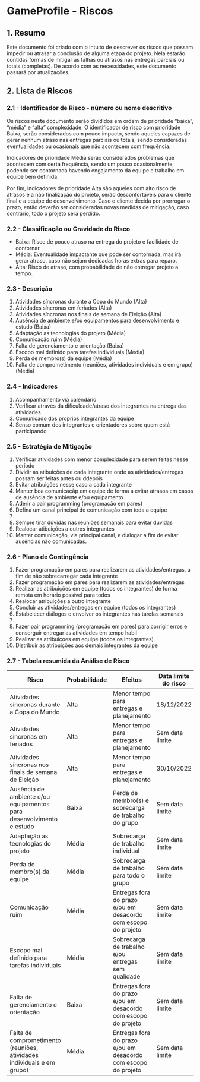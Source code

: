 # GameProfile - Riscos

## 1. Resumo
Este documento foi criado com o intuito de descrever os riscos que possam impedir ou atrasar a conclusão de alguma etapa do projeto. Nela estarão contidas formas de mitigar as falhas ou atrasos nas entregas parciais ou totais (completas). De acordo com as necessidades, este documento passará por atualizações.

## 2. Lista de Riscos
### 2.1 - Identificador de Risco - número ou nome descritivo 
Os riscos neste documento serão divididos em ordem de prioridade “baixa”, “média” e “alta” complexidade. O identificador de risco com prioridade Baixa, serão considerados com pouco impacto, sendo aqueles capazes de gerar nenhum atraso nas entregas parciais ou totais, sendo consideradas eventualidades ou ocasionais que não acontecem com frequência.

Indicadores de prioridade Média serão considerados problemas que acontecem com certa frequência, sendo um pouco ocasionalmente, podendo ser contornada havendo engajamento da equipe e trabalho em equipe bem definida.

Por fim, indicadores de prioridade Alta são aqueles com alto risco de atrasos e a não finalização do projeto, serão desconfortáveis para o cliente final e a equipe de desenvolvimento. Caso o cliente decida por prorrogar o prazo, então deverão ser consideradas novas medidas de mitigação, caso contrário, todo o projeto será perdido.

### 2.2 - Classificação ou Gravidade do Risco
- Baixa: Risco de pouco atraso na entrega do projeto e facilidade de contornar.
- Média: Eventualidade impactante que pode ser contornada, mas irá gerar atraso, caso não sejam dedicadas horas extras para reparo.
- Alta: Risco de atraso, com probabilidade de não entregar projeto a tempo.

### 2.3 - Descrição
1. Atividades síncronas durante a Copa do Mundo (Alta)
2. Atividades síncronas em feriados (Alta)
3. Atividades síncronas nos finais de semana de Eleição (Alta)
4. Ausência de ambiente e/ou equipamentos para desenvolvimento e estudo (Baixa)
5. Adaptação as tecnologias do projeto (Média)
6. Comunicação ruim (Média)
7. Falta de gerenciamento e orientação (Baixa)
8. Escopo mal definido para tarefas individuais (Média)
9. Perda de membro(s) da equipe (Média)
10. Falta de comprometimento (reuniões, atividades individuais e em grupo) (Média)

### 2.4 - Indicadores
1. Acompanhamento via calendário
2. Verificar através da dificuldade/atraso dos integrantes na entrega das atividades
3. Comunicado dos proprios integrantes da equipe
4. Senso comum dos integrantes e orientadores sobre quem está participando

### 2.5 - Estratégia de Mitigação
1. Verificar atividades com menor complexidade para serem feitas nesse período
2. Dividir as atibuições de cada integrante onde as atividades/entregas possam ser feitas antes ou ddepois
3. Evitar atribuições nesse caso a cada integrante
4. Manter boa comunicaçãp em equipe de forma a evitar atrasos em casos de ausência de ambiente e/ou equipamento
5. Aderir a pair programming (programação em pares)
6. Defina um canal principal de comunicação com toda a equipe
7. 
8. Sempre tirar duvidas nas reuniões semanais para evitar duvidas
9. Realocar atibuições a outros integrantes
10. Manter comunicação, via principal canal, e dialogar a fim de evitar ausências não comunicadas.

### 2.6 - Plano de Contingência
1. Fazer programação em pares para realizarem as atividades/entregas, a fim de não sobrecarregar cada integrante
2. Fazer programação em pares para realizarem as atividades/entregas
3. Realizar as atribuições em equipe (todos os integrantes) de forma remota em horário possível para todos
4. Realocar atribuições a outro integrante
5. Concluir as atividades/entregas em equipe (todos os integrantes)
6. Estabelecer diálogos e envolver os integrantes nas tarefas semanais
7. 
8. Fazer pair programming (programação em pares) para corrigir erros e conserguir entregar as atividades em tempo habil
9. Realizar as atribuiçoes em equipe (todos os integrantes)
10. Distribuir as atribuições aos demais integrantes da equipe

### 2.7 - Tabela resumida da Análise de Risco

| Risco  | Probabilidade   | Efeitos   |   Data limite do risco   |   
| ------- | -------- | -------- |  -------- | 
| Atividades síncronas durante a Copa do Mundo   | Alta | Menor tempo para entregas e planejamento  | 18/12/2022    |
| Atividades síncronas em feriados  | Alta | Menor tempo para entregas e planejamento  | Sem data limite    |
| Atividades síncronas nos finais de semana de Eleição  | Alta | Menor tempo para entregas e planejamento  | 30/10/2022    |
| Ausência de ambiente e/ou equipamentos para desenvolvimento e estudo  | Baixa | Perda de membro(s) e sobrecarga de trabalho do grupo   | Sem data limite    |
| Adaptação as tecnologias do projeto   |  Média    | Sobrecarga de trabalho individual    | Sem data limite    |
| Perda de membro(s) da equipe |  Média | Sobrecarga de trabalho para todo o grupo | Sem data limite    |
| Comunicação ruim | Média | Entregas fora do prazo e/ou em desacordo com escopo do projeto | Sem data limite |
| Escopo mal definido para tarefas individuais | Média | Sobrecarga de trabalho e/ou entregas sem qualidade | Sem data limite |
| Falta de gerenciamento e orientação | Baixa | Entregas fora do prazo e/ou em desacordo com escopo do projeto | Sem data limite |
| Falta de comprometimento (reuniões, atividades individuais e em grupo) | Média | Entregas fora do prazo e/ou em desacordo com escopo do projeto | Sem data limite |
